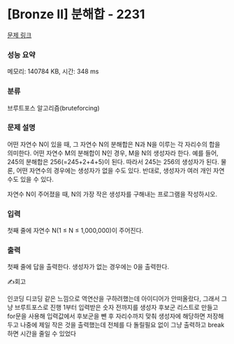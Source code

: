 # [Bronze II] 분해합 - 2231 

[문제 링크](https://www.acmicpc.net/problem/2231) 

### 성능 요약

메모리: 140784 KB, 시간: 348 ms

### 분류

브루트포스 알고리즘(bruteforcing)

### 문제 설명

<p>어떤 자연수 N이 있을 때, 그 자연수 N의 분해합은 N과 N을 이루는 각 자리수의 합을 의미한다. 어떤 자연수 M의 분해합이 N인 경우, M을 N의 생성자라 한다. 예를 들어, 245의 분해합은 256(=245+2+4+5)이 된다. 따라서 245는 256의 생성자가 된다. 물론, 어떤 자연수의 경우에는 생성자가 없을 수도 있다. 반대로, 생성자가 여러 개인 자연수도 있을 수 있다.</p>

<p>자연수 N이 주어졌을 때, N의 가장 작은 생성자를 구해내는 프로그램을 작성하시오.</p>

### 입력 

 <p>첫째 줄에 자연수 N(1 ≤ N ≤ 1,000,000)이 주어진다.</p>

### 출력 

 <p>첫째 줄에 답을 출력한다. 생성자가 없는 경우에는 0을 출력한다.</p>



✍회고

인코딩 디코딩 같은 느낌으로 역연산을 구하려했는데 아이디어가 안떠올랐다, 그래서 그냥 브루트포스로 진행
1부터 입력받은 숫자 전까지를 생성자 후보군 리스트로 만들고 for문을 사용해 입력값에서 후보군을 뺀 후 자리수까지 맞춰 생성자에 해당하면 저장해두고 나중에 제일 작은 것을 출력했는데
전체를 다 돌릴필요 없이 그냥 출력하고 break하면 시간을 줄일 수 있었다 
